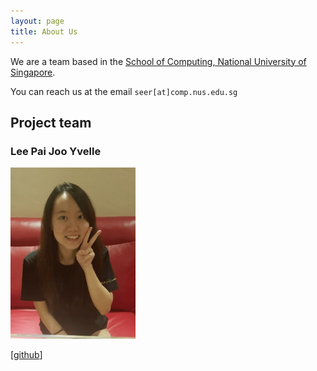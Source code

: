 ```yaml
---
layout: page
title: About Us
---
```


We are a team based in the [School of Computing, National University of Singapore](http://www.comp.nus.edu.sg).

You can reach us at the email `seer[at]comp.nus.edu.sg`

## Project team

### Lee Pai Joo Yvelle

<img src="images/ellevy.png" width="200px">

[[github](https://github.com/ellevy)]
